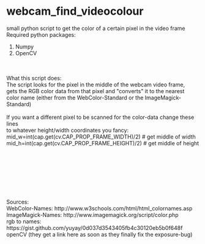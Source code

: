 # webcam_find_videocolour
small python script to get the color of a certain pixel in the video frame
<br>
Required python packages:<br>
1. Numpy<br>
2. OpenCV<br>
<br>
<br>
What this script does:<br>
The script looks for the pixel in the middle of the webcam video frame,<br>
gets the RGB color data from that pixel and "converts" it to the nearest<br>
color name (either from the WebColor-Standard or the ImageMagick-Standard)<br>
<br>
If you want a different pixel to be scanned for the color-data change these lines<br>
to whatever height/width coordinates you fancy:<br>
mid_w=int(cap.get(cv.CAP_PROP_FRAME_WIDTH)/2) # get middle of width<br>
mid_h=int(cap.get(cv.CAP_PROP_FRAME_HEIGHT)/2) # get middle of height<br>
<br>
<br>
<br>
<br>
<br>
<br>
<br>
<br>
Sources:<br>
WebColor-Names: http://www.w3schools.com/html/html_colornames.asp<br>
ImageMagick-Names: http://www.imagemagick.org/script/color.php<br>
rgb to names: https://gist.github.com/yuyay/0d037d3543405fb4c30120eb5b0f648f<br>
openCV (they get a link here as soon as they finally fix the exposure-bug)<br>
